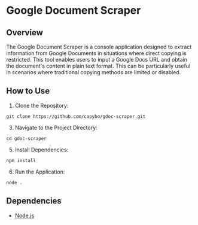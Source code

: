 # Google Document Scraper
## Overview
The Google Document Scraper is a console application designed to extract information
from Google Documents in situations where direct copying is restricted.
This tool enables users to input a Google Docs URL and obtain the document's content in
plain text format. This can be particularly useful in scenarios where traditional
copying methods are limited or disabled.
## How to Use
1. Clone the Repository:
```
git clone https://github.com/capybo/gdoc-scraper.git
```
3. Navigate to the Project Directory:
```
cd gdoc-scraper
```
5. Install Dependencies:
```
npm install
```
6. Run the Application:
```
node .
```
## Dependencies
- [Node.js](https://nodejs.org/en)